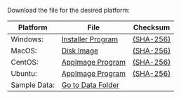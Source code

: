Download the file for the desired platform:

Platform|File|Checksum
---|---|---
Windows:| [Installer Program](https://github.com/MidnightJava/vocab-builder-dist/raw/refs/heads/main/vocab_builder_1.0.1_x64-setup.exe) |[(SHA-256)](https://github.com/MidnightJava/vocab-builder-dist/raw/refs/heads/main/vocab_builder_1.0.1_x64-setup.exe.sha256)
MacOS: |[Disk Image](https://github.com/MidnightJava/vocab-builder-dist/raw/refs/heads/main/vocab_builder_1.0.1_x64.dmg) |[(SHA-256)](https://github.com/MidnightJava/vocab-builder-dist/raw/refs/heads/main/vocab_builder_1.0.1_x64.dmg.sha256)
CentOS:| [AppImage Program](https://github.com/MidnightJava/vocab-builder-dist/raw/refs/heads/main/vocab-builder_1.0.1_centos_amd64.AppImage) |[(SHA-256)](https://github.com/MidnightJava/vocab-builder-dist/raw/refs/heads/main/vocab-builder_1.0.1_centos_amd64.AppImage.sha256)
Ubuntu:| [AppImage Program](https://github.com/MidnightJava/vocab-builder-dist/raw/refs/heads/main/vocab-builder_1.0.1_ubuntu_amd64.AppImage) |[(SHA-256)](https://github.com/MidnightJava/vocab-builder-dist/raw/refs/heads/main/vocab-builder_1.0.1_ubuntu_amd64.AppImage.sha256)
Sample Data: | [Go to Data Folder](../data)
